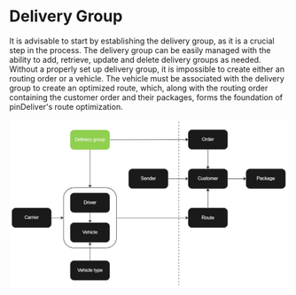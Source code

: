 # Delivery Group

It is advisable to start by establishing the delivery group, as it is a crucial step in the process. The delivery group can be easily managed with the ability to add, retrieve, update and delete delivery groups as needed. Without a properly set up delivery group, it is impossible to create either an routing order or a vehicle. The vehicle must be associated with the delivery group to create an optimized route, which, along with the routing order containing the customer order and their packages, forms the foundation of pinDeliver's route optimization.

![Delivery group](./images/flowchart_delivery_group.jpg)

